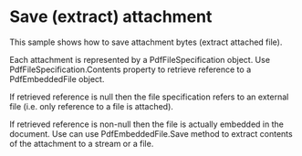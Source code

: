 # Save (extract) attachment
This sample shows how to save attachment bytes (extract attached file).

Each attachment is represented by a PdfFileSpecification object. Use PdfFileSpecification.Contents property to retrieve reference to a PdfEmbeddedFile object. 

If retrieved reference is null then the file specification refers to an external file (i.e. only reference to a file is attached). 

If retrieved reference is non-null then the file is actually embedded in the document. Use can use PdfEmbeddedFile.Save method to extract contents of the attachment to a stream or a file.